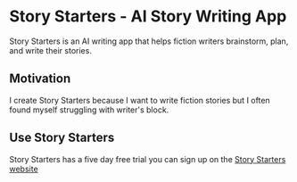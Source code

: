 # Story Starters -  AI Story Writing App

Story Starters is an AI writing app that helps fiction writers brainstorm, plan, and write their stories.

## Motivation
I create Story Starters because I want to write fiction stories but I often found myself struggling with writer's block.

## Use Story Starters
Story Starters has a five day free trial you can sign up on the [Story Starters website](https://www.storystarts.co/)
